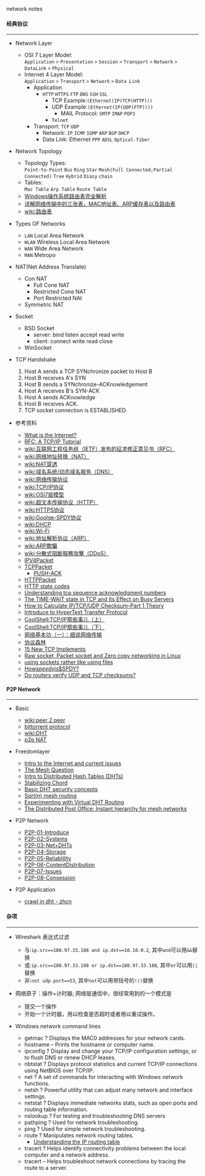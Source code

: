 network notes

#### 经典协议
-----------------
- Network Layer
  * OSI 7 Layer Model:     
  `Application` `>` `Presentation` `>` `Session` `>` `Transport` `>` `Network`  `>` `DataLink` `>` `Physical`
  * Internet 4 Layer Model:     
    `Application` `>` `Transport` `>` `Network` `>` `Data Link`
    * Application
      * `HTTP` `HTTPS` `FTP` `DNS` `SSH` `SSL`
        * TCP Example:`(Ethernet(IP(TCP(HTTP)))`
        * UDP Example:`(Ethernet(IP(UDP(FTP))))`
		  * MAIL Protocol: `SMTP` `IMAP` `POP3`
		* `Telnet`
    * Transport: `TCP` `UDP` 
	  * Network: `IP` `ICMP` `IGMP` `ARP` `BGP` `DHCP`
	  * Data Link: Ethernet `PPP` `ADSL` `Optical-fiber`

- Network Topology
  * Topology Types:     
    `Point-to-Point` `Bus` `Ring` `Star` `Mesh(Full Connected,Partial Connected)` `Tree` `Hybrid` `Diasy` `chain`
  * Tables:     
    `Mac Table` `Arp Table` `Route Table`
  * [Windows操作系统路由表完全解析](http://vod.sjtu.edu.cn/help/Article_Print.asp?ArticleID=1948)
  * [详解网络传输中的三张表，MAC地址表、ARP缓存表以及路由表](http://dengqi.blog.51cto.com/5685776/1223132)
  * [wiki:路由表](http://zh.wikipedia.org/wiki/%E8%B7%AF%E7%94%B1%E8%A1%A8)

- Types OF Networks
  * `LAN`  Local Area Network
  * `WLAN` Wireless Local Area Network
  * `WAN`  Wide Area Network
  * `MAN`  Metropo

- NAT(Net Address Translate)
  * Con NAT
    * Full Cone NAT
    * Restricted Cone NAT
    * Port Restricted NAt
  * Symmetric NAT  

- Socket 
  - BSD Socket
    * server: bind listen accept read write
    * client: connect write read close
  - WinSocket 

- TCP Handshake
  1. Host A sends a TCP SYNchronize packet to Host B
  2. Host B receives A's SYN
  3. Host B sends a SYNchronize-ACKnowledgement
  4. Host A receives B's SYN-ACK
  5. Host A sends ACKnowledge
  6. Host B receives ACK.
  7. TCP socket connection is ESTABLISHED.

- 参考资料
  - [What is the Internet?](http://www.inetdaemon.com/tutorials/internet/index.shtml)
  - [RFC: A TCP/IP Tutorial](http://www.rfcreader.com/#rfc1180)
  - [wiki:互联网工程任务组（IETF）发布的征求修正意见书（RFC）](http://zh.wikipedia.org/wiki/RFC)
  - [wiki:网络地址转换（NAT）](http://zh.wikipedia.org/wiki/网络地址转换)
  - [wiki:NAT穿透](http://zh.wikipedia.org/wiki/NAT穿透)
  - [wiki:域名系统/动态域名服务（DNS）](http://zh.wikipedia.org/wiki/域名系统)
  - [wiki:网络传输协议](http://zh.wikipedia.org/wiki/網絡傳輸協議)
  - [wiki:TCP/IP协议](http://zh.wikipedia.org/wiki/TCP/IP协议)
  - [wiki:OSI7层模型](http://zh.wikipedia.org/wiki/OSI模型)
  - [wiki:超文本传输协议（HTTP）](http://zh.wikipedia.org/wiki/HTTP)
  - [wiki:HTTPS协议](http://zh.wikipedia.org/wiki/HTTPS)
  - [wiki:Goolge-SPDY协议](http://zh.wikipedia.org/wiki/SPDY)
  - [wiki:DHCP](http://zh.wikipedia.org/wiki/DHCP)
  - [wiki:Wi-Fi](http://zh.wikipedia.org/wiki/Wi-Fi)
  - [wiki:地址解析协议（ARP）](http://zh.wikipedia.org/wiki/地址解析协议)
  - [wiki:ARP欺騙](http://zh.wikipedia.org/wiki/ARP欺騙)
  - [wiki:分散式阻斷服務攻擊（DDoS）](http://zh.wikipedia.org/wiki/分散式阻斷服務攻擊)
  * [IPV4Packet](http://en.wikipedia.org/wiki/IPv4)
  * [TCPPacket](http://en.wikipedia.org/wiki/Transmission_Control_Protocol)
    * [PUSH-ACK](https://ask.wireshark.org/questions/20423/pshack-wireshark-capture) 
  * [HTTPPacket](http://en.wikipedia.org/wiki/Hypertext_Transfer_Protocol)
  * [HTTP state codes](http://en.wikipedia.org/wiki/List_of_HTTP_status_codes)
  * [Understanding tcp sequence acknowledgment numbers](http://packetlife.net/blog/2010/jun/7/understanding-tcp-sequence-acknowledgment-numbers/)
  * [The TIME-WAIT state in TCP and Its Effect on Busy Servers](http://www.isi.edu/touch/pubs/infocomm99/infocomm99-web/)
  * [How to Calculate IP/TCP/UDP Checksum–Part 1 Theory](http://www.roman10.net/how-to-calculate-iptcpudp-checksumpart-1-theory/)
  * [Introduce to HyperText Transfer Protocol ](http://www.ntu.edu.sg/home/ehchua/programming/webprogramming/HTTP_Basics.html) 
  * [CoolShell:TCP/IP那些事儿（上）](http://coolshell.cn/articles/11564.html) 
  * [CoolShell:TCP/IP那些事儿（下）](http://coolshell.cn/articles/11609.html)
  * [网络基本功（一）：细说网络传输](https://community.emc.com/thread/197851)
  * [协议森林](http://www.cnblogs.com/vamei/tag/%E7%BD%91%E7%BB%9C/)
  * [15 New TCP Implements](http://intronetworks.cs.luc.edu/current/html/newtcps.html)
  * [Raw socket, Packet socket and Zero copy networking in Linux](http://yusufonlinux.blogspot.jp/2010/11/data-link-access-and-zero-copy.html)
  * [using sockets rather like using files](http://www.cplusplus.com/forum/general/58677/)
  * [How$speedy$is$SPDY?](https://www.usenix.org/sites/default/files/conference/protected-files/nsdi14_slides_wang.pdf)
  * [Do routers verify UDP and TCP checksums?](http://serverfault.com/questions/644289/do-routers-verify-udp-and-tcp-checksums)


#### P2P Network 
----------------
- Basic
  - [wiki:peer 2 peer](http://en.wikipedia.org/wiki/Peer-to-peer)
  - [bittorrent protocol](http://www.bittorrent.org/beps/bep_0005.html)
  - [wiki:DHT](http://en.wikipedia.org/wiki/Distributed_hash_table)
  - [p2p NAT](http://www.brynosaurus.com/pub/net/p2pnat/)
- Freedomlayer
  - [Intro to the Internet and current issues](http://www.freedomlayer.org/articles/intro_internet.html)
  - [The Mesh Question](http://www.freedomlayer.org/articles/mesh_question.html)
  - [Intro to Distributed Hash Tables (DHTs)](http://www.freedomlayer.org/articles/dht_intro.html)
  - [Stabilizing Chord](http://www.freedomlayer.org/articles/chord_stabilize.html)
  - [Basic DHT security concepts](http://www.freedomlayer.org/articles/dht_basic_security.html)
  - [Sqrt(n) mesh routing](http://www.freedomlayer.org/articles/dht_basic_security.html)
  - [Experimenting with Virtual DHT Routing](http://www.freedomlayer.org/articles/exp_virtual_dht_routing.html)
  - [The Distributed Post Office: Instant hierarchy for mesh networks](http://www.freedomlayer.org/articles/dist_post_office.html)

- P2P Network
  - [P2P-01-Introduce](http://www.cs.helsinki.fi/u/jakangas/Teaching/PrintOuts/08s-P2P-01-Introduction.pdf)
  - [P2P-02-Systems](http://www.cs.helsinki.fi/u/jakangas/Teaching/PrintOuts/08s-P2P-02-Systems.pdf)
  - [P2P-03-Net+DHTs](http://www.cs.helsinki.fi/u/jakangas/Teaching/PrintOuts/08s-P2P-03-Net+DHTs.pdf)
  - [P2P-04-Storage](http://www.cs.helsinki.fi/u/jakangas/Teaching/PrintOuts/08s-P2P-04-Storage.pdf)
  - [P2P-05-Reliablility](http://www.cs.helsinki.fi/u/jakangas/Teaching/PrintOuts/08s-P2P-05-Reliability.pdf)
  - [P2P-06-ContentDistribution](http://www.cs.helsinki.fi/u/jakangas/Teaching/PrintOuts/08s-P2P-06-ContentDistribution.pdf)
  - [P2P-07-Issues](http://www.cs.helsinki.fi/u/jakangas/Teaching/PrintOuts/08s-P2P-07-Issues.pdf)
  - [P2P-08-Consession](http://www.cs.helsinki.fi/u/jakangas/Teaching/PrintOuts/08s-congestion-intro.pdf)
 
- P2P Application
  - [crawl in dht - zhcn](http://codemacro.com/2013/05/19/crawl-dht/)
  
#### 杂项
----------
- Wireshark 表达式过滤
  - 与:`ip.src==180.97.33.108 and ip.dst==10.10.0.2`, 其中`and`可以用`&&`替换
  - 或:`ip.src==180.97.33.108 or ip.dst==180.97.33.108`, 其中`or`可以用`||`替换
  - 非:`not udp.port==53`, 其中`not`可以用带括号的`!()`替换

- 网络原子：操作+计时器; 网络层通信中，很经常用到的一个模式是
  - 提交一个操作
  - 开始一个计时器，用以检查是否超时或者用以重试操作。
  
- Windows network command lines
  * getmac ? Displays the MAC0 addresses for your network cards.
  * hostname – Prints the hostname or computer name.
  * ipconfig ? Display and change your TCP/IP configuration settings, or to flush DNS or renew DHCP leases.
  * nbtstat  ? Displays protocol statistics and current TCP/IP connections using NetBIOS over TCP/IP.
  * net ? A set of commands for interacting with Windows network functions.
  * netsh ? Powerful utility that can adjust many network and interface settings.
  * netstat ? Displays immediate networks stats, such as open ports and routing table information.
  * nslookup ? For testing and troubleshooting DNS servers
  * pathping ? Used for network troubleshooting.
  * ping ? Used for simple network troubleshooting.
  * route ? Manipulates network routing tables.
    * [Understanding the IP routing table](http://technet.microsoft.com/en-us/library/cc787509(v=WS.10).aspx) 
  * tracert ? Helps identify connectivity problems between the local computer and a network address.
  * tracert – Helps  troubleshoot network connections by tracing the route to a server.

